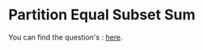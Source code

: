 # Partition Equal Subset Sum

You can find the question's :
<a href="https://leetcode.com/problems/partition-equal-subset-sum/description/">here</a>.
